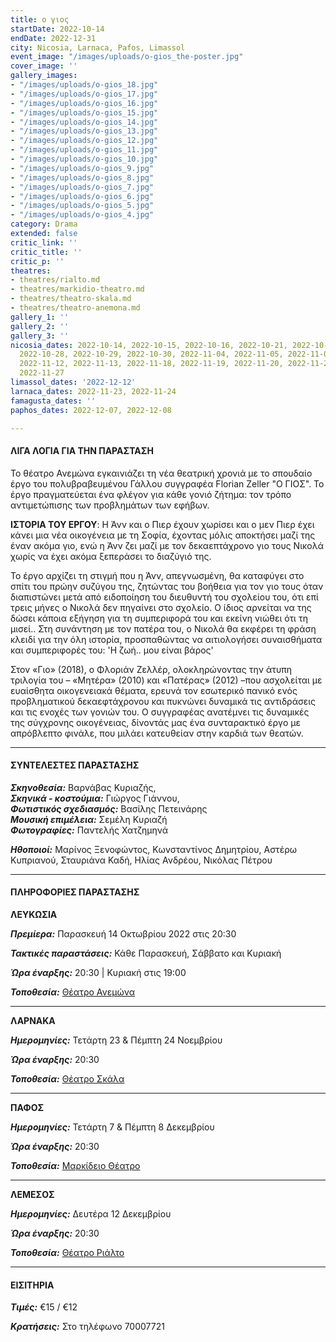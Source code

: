 ```yaml
---
title: ο γιος
startDate: 2022-10-14
endDate: 2022-12-31
city: Nicosia, Larnaca, Pafos, Limassol
event_image: "/images/uploads/o-gios_the-poster.jpg"
cover_image: ''
gallery_images:
- "/images/uploads/o-gios_18.jpg"
- "/images/uploads/o-gios_17.jpg"
- "/images/uploads/o-gios_16.jpg"
- "/images/uploads/o-gios_15.jpg"
- "/images/uploads/o-gios_14.jpg"
- "/images/uploads/o-gios_13.jpg"
- "/images/uploads/o-gios_12.jpg"
- "/images/uploads/o-gios_11.jpg"
- "/images/uploads/o-gios_10.jpg"
- "/images/uploads/o-gios_9.jpg"
- "/images/uploads/o-gios_8.jpg"
- "/images/uploads/o-gios_7.jpg"
- "/images/uploads/o-gios_6.jpg"
- "/images/uploads/o-gios_5.jpg"
- "/images/uploads/o-gios_4.jpg"
category: Drama
extended: false
critic_link: ''
critic_title: ''
critic_p: ''
theatres:
- theatres/rialto.md
- theatres/markidio-theatro.md
- theatres/theatro-skala.md
- theatres/theatro-anemona.md
gallery_1: ''
gallery_2: ''
gallery_3: ''
nicosia_dates: 2022-10-14, 2022-10-15, 2022-10-16, 2022-10-21, 2022-10-22, 2022-10-23,
  2022-10-28, 2022-10-29, 2022-10-30, 2022-11-04, 2022-11-05, 2022-11-06, 2022-11-11,
  2022-11-12, 2022-11-13, 2022-11-18, 2022-11-19, 2022-11-20, 2022-11-25, 2022-11-26,
  2022-11-27
limassol_dates: '2022-12-12'
larnaca_dates: 2022-11-23, 2022-11-24
famagusta_dates: ''
paphos_dates: 2022-12-07, 2022-12-08

---
```

#### ΛΙΓΑ ΛΟΓΙΑ ΓΙΑ ΤΗΝ ΠΑΡΑΣΤΑΣΗ

Το θέατρο Ανεμώνα εγκαινιάζει τη νέα θεατρική χρονιά με το σπουδαίο έργο του πολυβραβευμένου Γάλλου συγγραφέα Florian Zeller "Ο ΓΙΟΣ". Το έργο πραγματεύεται ένα φλέγον για κάθε γονιό ζήτημα: τον τρόπο αντιμετώπισης των προβλημάτων των εφήβων.

**ΙΣΤΟΡΙΑ ΤΟΥ ΕΡΓΟΥ**: Η Άνν και ο Πιερ έχουν χωρίσει και ο μεν Πιερ έχει κάνει μια νέα οικογένεια με τη Σοφία, έχοντας μόλις αποκτήσει μαζί της έναν ακόμα γιο, ενώ η Άνν ζει μαζί με τον δεκαεπτάχρονο γιο τους Νικολά χωρίς να έχει ακόμα ξεπεράσει το διαζύγιό της.

Το έργο αρχίζει τη στιγμή που η Άνν, απεγνωσμένη, θα καταφύγει στο σπίτι του πρώην συζύγου της, ζητώντας του βοήθεια για τον γιο τους όταν διαπιστώνει μετά από ειδοποίηση του διευθυντή του σχολείου του, ότι επί τρεις μήνες ο Νικολά δεν πηγαίνει στο σχολείο. Ο ίδιος αρνείται να της δώσει κάποια εξήγηση για τη συμπεριφορά του και εκείνη νιώθει ότι τη μισεί.. Στη συνάντηση με τον πατέρα του, ο Νικολά θα εκφέρει τη φράση κλειδί για την όλη ιστορία, προσπαθώντας να αιτιολογήσει συναισθήματα και συμπεριφορές του: 'Η ζωή.. μου είναι βάρος' 

Στον «Γιο» (2018), ο Φλοριάν Ζελλέρ, ολοκληρώνοντας την άτυπη τριλογία του – «Μητέρα» (2010) και «Πατέρας» (2012) –που ασχολείται με ευαίσθητα οικογενειακά θέματα, ερευνά τον εσωτερικό πανικό ενός προβληματικού δεκαεφτάχρονου και πυκνώνει δυναμικά τις αντιδράσεις και τις ενοχές των γονιών του. Ο συγγραφέας ανατέμνει τις δυναμικές της σύγχρονης οικογένειας, δίνοντάς μας ένα συνταρακτικό έργο με απρόβλεπτο φινάλε, που μιλάει κατευθείαν στην καρδιά των θεατών.

***

#### ΣΥΝΤΕΛΕΣΤΕΣ ΠΑΡΑΣΤΑΣΗΣ

**_Σκηνοθεσία:_** Βαρνάβας Κυριαζής,  
**_Σκηνικά - κοστούμια:_** Γιώργος Γιάννου,  
**_Φωτιστικός σχεδιασμός:_** Βασίλης Πετεινάρης  
**_Μουσική επιμέλεια:_** Σεμέλη Κυριαζή  
**_Φωτογραφίες:_** Παντελής Χατζημηνά

**_Ηθοποιοί:_** Μαρίνος Ξενοφώντος, Κωνσταντίνος Δημητρίου, Αστέρω Κυπριανού, Σταυριάνα Καδή, Ηλίας Ανδρέου, Νικόλας Πέτρου

***

#### ΠΛΗΡΟΦΟΡΙΕΣ ΠΑΡΑΣΤΑΣΗΣ

**ΛΕΥΚΩΣΙΑ**

**_Πρεμίερα:_** Παρασκευή 14 Οκτωβρίου 2022 στις 20:30

**_Τακτικές παραστάσεις:_** Κάθε Παρασκευή, Σάββατο και Κυριακή

**_Ώρα έναρξης:_** 20:30 | Κυριακή στις 19:00

**_Τοποθεσία:_** [Θέατρο Ανεμώνα](?#map)

***

**ΛΑΡΝΑΚΑ**

**_Ημερομηνίες:_** Τετάρτη 23 & Πέμπτη 24 Νοεμβρίου

**_Ώρα έναρξης:_** 20:30

**_Τοποθεσία:_** [Θέατρο Σκάλα](?#map)

***

**ΠΑΦΟΣ**

**_Ημερομηνίες:_** Τετάρτη 7 & Πέμπτη 8 Δεκεμβρίου

**_Ώρα έναρξης:_** 20:30

**_Τοποθεσία:_** [Μαρκίδειο Θέατρο](?#map)

***

**ΛΕΜΕΣΟΣ**

**_Ημερομηνίες:_** Δευτέρα 12 Δεκεμβρίου

**_Ώρα έναρξης:_** 20:30

**_Τοποθεσία:_** [Θέατρο Ριάλτο](?#map)

***

#### ΕΙΣΙΤΗΡΙΑ

**_Τιμές:_** €15 / €12

**_Κρατήσεις:_** Στο τηλέφωνο 70007721